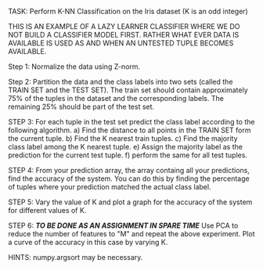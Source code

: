TASK: Perform K-NN Classification on the Iris dataset (K is an odd integer)

THIS IS AN EXAMPLE OF A LAZY LEARNER CLASSIFIER WHERE WE DO NOT BUILD A CLASSIFIER MODEL FIRST. RATHER WHAT EVER DATA IS AVAILABLE IS USED AS AND WHEN AN UNTESTED TUPLE BECOMES AVAILABLE.

Step 1: Normalize the data using Z-norm.

Step 2: Partition the data and the class labels into two sets (called the TRAIN SET and the TEST SET). The train set should contain approximately 75% of the tuples in the dataset and the corresponding labels. The remaining 25% should be part of the test set. 

STEP 3: For each tuple in the test set predict the class label according to the following algorithm.
  a) Find the distance to all points in the TRAIN SET form the current tuple.
  b) Find the K nearest train tuples.
  c) Find the majority class label among the K nearest tuple.
  e) Assign the majority label as the prediction for the current test tuple.
  f) perform the same for all test tuples.

STEP 4: From your prediction array, the array containg all your predictions, find the accuracy of the system. You can do this by finding the percentage of tuples where your prediction matched the actual class label.

STEP 5: Vary the value of K and plot a graph for the accuracy of the system for different values of K.

STEP 6: ***TO BE DONE AS AN ASSIGNMENT IN SPARE TIME***
Use PCA to reduce the number of features to "M"  and repeat the above experiment. Plot a curve of the accuracy in this case by varying K.

HINTS: numpy.argsort may be necessary.
